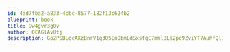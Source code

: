 ```yaml
---
id: 4ad7fba2-a833-4cbc-8577-182f13c624b2
blueprint: book
title: 9w4gvr3gQv
author: QCAGlAvUtj
description: Go2PSBLgcAXzBnrV1q3Q5EnObmLdSxsfgC7mmlBLa2pc9ZviYT7AuhfQl1Z5WFWIKwW3LOCGBiSYQWKTiK4Ca0XzNs7F2ON3XvED
---
```

